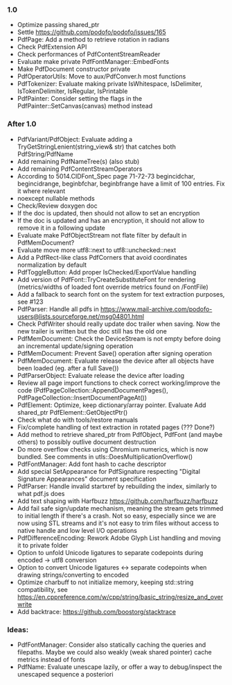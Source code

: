 ### 1.0

- Optimize passing shared_ptr
- Settle https://github.com/podofo/podofo/issues/165
- PdfPage: Add a method to retrieve rotation in radians
- Check PdfExtension API
- Check performances of PdfContentStreamReader
- Evaluate make private PdfFontManager::EmbedFonts
- Make PdfDocument constructor private
- PdfOperatorUtils: Move to aux/PdfConver.h most functions
- PdfTokenizer: Evaluate making private IsWhitespace, IsDelimiter,
  IsTokenDelimiter, IsRegular, IsPrintable
- PdfPainter: Consider setting the flags in the
  PdfPainter::SetCanvas(canvas) method instead


### After 1.0
- PdfVariant/PdfObject: Evaluate adding a TryGetStringLenient(string_view& str)
  that catches both PdfString/PdfName
- Add remaining PdfNameTree(s) (also stub)
- Add remaining PdfContentStreamOperators
- According to 5014.CIDFont_Spec page 71-72-73 begincidchar, begincidrange,
  beginbfchar, beginbfrange have a limit of 100 entries. Fix it where relevant
- noexcept nullable<T> methods
- Check/Review doxygen doc
- If the doc is updated, then should not allow to set an encryption
- If the doc is updated and has an encryption, it should not allow to remove it
  in a following update
- Evaluate make PdfObjectStream not flate filter by default in PdfMemDocument?
- Evaluate move more utf8::next to utf8::unchecked::next
- Add a PdfRect-like class PdfCorners that avoid coordinates normalization
  by default
- PdfToggleButton: Add proper IsChecked/ExportValue handling
- Add version of PdfFont::TryCreateSubstituteFont for rendering
  (metrics/widths of loaded font override metrics found on /FontFile)
- Add a fallback to search font on the system for text extraction purposes,
  see #123
- PdfParser: Handle all pdfs in
  https://www.mail-archive.com/podofo-users@lists.sourceforge.net/msg04801.html
- Check PdfWriter should really update doc trailer when saving.
  Now the new trailer is written but the doc still has the old one
- PdfMemDocument: Check the DeviceStream is not empty before doing an incremental update/signing operation
- PdfMemDocument: Prevent Save() operation after signing operation
- PdfMemDocument: Evaluate release the device after all objects have been loaded (eg. after a full Save())
- PdfParserObject: Evaluate release the device after loading
- Review all page import functions to check correct working/improve the code
  (PdfPageCollection::AppendDocumentPages(), PdfPageCollection::InsertDocumentPageAt())
- PdfElement: Optimize, keep dictionary/array pointer. Evaluate Add shared_ptr PdfElement::GetObjectPtr() 
- Check what do with tools/restore manuals
- Fix/complete handling of text extraction in rotated pages (??? Done?)
- Add method to retrieve shared_ptr from PdfObject, PdfFont (and
  maybe others) to possibly outlive document destruction
- Do more overflow checks using Chromium numerics, which is now
  bundled. See comments in utls::DoesMultiplicationOverflow()
- PdfFontManager: Add font hash to cache descriptor
- Add special SetAppearance for PdfSignature respecting
  "Digital Signature Appearances" document specification
- PdfParser: Handle invalid startxref by rebuilding the index,
  similarly to what pdf.js does
- Add text shaping with Harfbuzz https://github.com/harfbuzz/harfbuzz
- Add fail safe sign/update mechanism, meaning the stream gets trimmed
  to initial length if there's a crash. Not so easy, especially since
  we are now using STL streams and it's not easy to trim files
  without access to native handle and low level I/O operations
- PdfDifferenceEncoding: Rework Adobe Glyph List handling and moving it to private folder
- Option to unfold Unicode ligatures to separate codepoints during encoded -> utf8 conversion
- Option to convert Unicode ligatures <-> separate codepoints when drawing strings/converting to encoded
- Optimize charbuff to not initialize memory, keeping std::string compatibility,
  see https://en.cppreference.com/w/cpp/string/basic_string/resize_and_overwrite
- Add backtrace: https://github.com/boostorg/stacktrace

### Ideas:
- PdfFontManager: Consider also statically caching the queries and filepaths.
  Maybe we could also weakly (weak shared pointer) cache metrics instead of fonts
- PdfName: Evaluate unescape lazily, or offer a way to debug/inspect the unescaped sequence a posteriori
